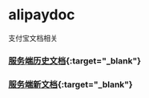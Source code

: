 # alipaydoc
支付宝文档相关

### [服务端历史文档](https://doc.open.alipay.com/docs/doc.htm?spm=a219a.7629140.0.0.yp165G&treeId=58&articleId=103541&docType=1){:target="_blank"}
### [服务端新文档](https://doc.open.alipay.com/docs/doc.htm?spm=a219a.7629140.0.0.AwuLq6&treeId=54&articleId=103419&docType=1){:target="_blank"}
